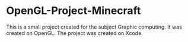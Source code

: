 # OpenGL-Project-Minecraft
This is a small project created for the subject Graphic computing. It was created on OpenGL.
The project was created on Xcode.
